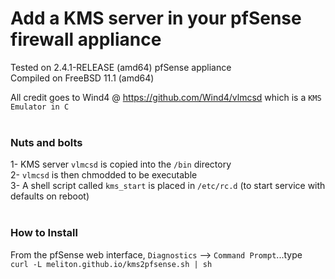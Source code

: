 # Add a KMS server in your pfSense firewall appliance

Tested on 2.4.1-RELEASE (amd64) pfSense appliance<br>
Compiled on FreeBSD 11.1 (amd64)<br>

All credit goes to Wind4 @ https://github.com/Wind4/vlmcsd which is a `KMS Emulator in C` <br><br>

### Nuts and bolts
1- KMS server `vlmcsd` is copied into the `/bin` directory <br>
2- `vlmcsd` is then chmodded to be executable <br>
3- A shell script called `kms_start` is placed in `/etc/rc.d` (to start service with defaults on reboot)<br><br>

### How to Install
From the pfSense web interface, `Diagnostics` --> `Command Prompt`...type<br>
`curl -L meliton.github.io/kms2pfsense.sh | sh` <br>

